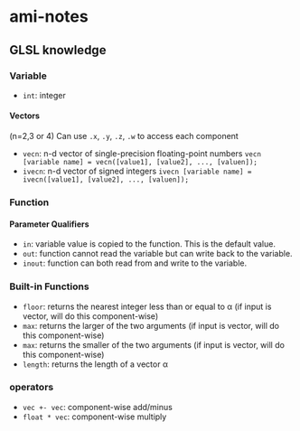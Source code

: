 # ami-notes

## GLSL knowledge

### Variable

- `int`: integer

#### Vectors

(n=2,3 or 4)
Can use `.x`, `.y`, `.z`, `.w` to access each component

- `vecn`: n-d vector of single-precision floating-point numbers
  `vecn [variable name] = vecn([value1], [value2], ..., [valuen]);`
- `ivecn`: n-d vector of signed integers
  `ivecn [variable name] = ivecn([value1], [value2], ..., [valuen]);`

### Function

#### Parameter Qualifiers

- `in`: variable value is copied to the function. This is the default value.
- `out`: function cannot read the variable but can write back to the variable.
- `inout`: function can both read from and write to the variable.

### Built-in Functions

- `floor`: returns the nearest integer less than or equal to α
  (if input is vector, will do this component-wise)
- `max`: returns the larger of the two arguments
  (if input is vector, will do this component-wise)
- `max`: returns the smaller of the two arguments
  (if input is vector, will do this component-wise)
- `length`: returns the length of a vector α

### operators

- `vec +- vec`: component-wise add/minus
- `float * vec`: component-wise multiply
